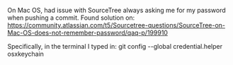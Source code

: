 On Mac OS, had issue with SourceTree always asking me for my password when pushing a commit.
Found solution on: https://community.atlassian.com/t5/Sourcetree-questions/SourceTree-on-Mac-OS-does-not-remember-password/qaq-p/199910

Specifically, in the terminal I typed in:
git config --global credential.helper osxkeychain

